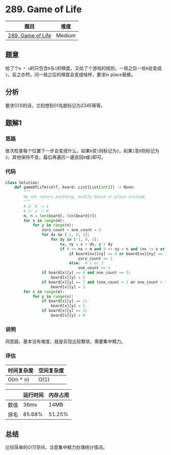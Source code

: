 # 289. Game of Life

| 题目 | 难度 |
| ---- | ---- |
| [289. Game of Life](https://leetcode.com/problems/game-of-life/) | Medium |

## 题意

给了个`m * n`的只包含`0`与`1`的棋盘，又给了个游戏的规则，一局之后一些`0`会变成`1`，反之亦然。问一局之后的棋盘会变成啥样，要求in place替换。

## 分析

要求O(1)的话，立刻想到01岛题标记为2345等等。

## 题解1

### 思路

依次检查每个位置下一步会变成什么，如果`0`变`1`则标记为`2`，如果`1`变`0`则标记为`3`，其他保持不变。最后再遍历一遍变回`0`或`1`即可。

### 代码

```python
class Solution:
    def gameOfLife(self, board: List[List[int]]) -> None:
        """
        Do not return anything, modify board in-place instead.
        """
        # 2: 0 -> 1
        # 3: 1 -> 0
        m, n = len(board), len(board[0])
        for x in range(m):
            for y in range(n):
                zero_count = one_count = 0
                for dx in [-1, 0, 1]:
                    for dy in [-1, 0, 1]:
                        nx, ny = x + dx, y + dy
                        if 0 <= nx < m and 0 <= ny < n and (nx != x or ny != y):
                            if board[nx][ny] == 0 or board[nx][ny] == 2:
                                zero_count += 1
                            else:  # 1 or 3
                                one_count += 1
                if board[x][y] == 0 and one_count == 3:
                    board[x][y] = 2
                if board[x][y] == 1 and (one_count < 2 or one_count > 3):
                    board[x][y] = 3
        for x in range(m):
            for y in range(n):
                if board[x][y] == 2:
                    board[x][y] = 1
                if board[x][y] == 3:
                    board[x][y] = 0
```

### 说明

同思路，基本没有难度，就是实现比较繁琐，需要集中精力。

### 评估

| 时间复杂度 | 空间复杂度 |
| ---- | ---- |
| O(m * n) | O(1) |

| | 运行时间 | 内存占用 |
| ---- | ---- | ---- |
| 数值 | 36ms | 14MB |
| 排名 | 85.68% | 51.25% |

## 总结

比较简单的O(1)空间，注意集中精力处理统计情况。
